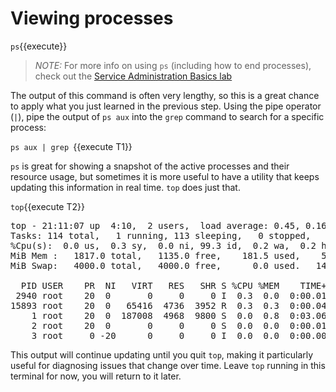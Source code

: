 # Viewing processes

`ps`{{execute}}

>_NOTE:_ For more info on using `ps` (including how to end processes), check
out the [Service Administration Basics lab](https://lab.redhat.com/service-admin)

The output of this command is often very lengthy, so this is a great chance
to apply what you just learned in the previous step. Using the pipe operator (`|`),
pipe the output of `ps aux` into the `grep` command to search for a specific
process:

`ps aux | grep `{{execute T1}}

`ps` is great for showing a snapshot of the active processes and their
resource usage, but sometimes it is more useful to have a utility that keeps
updating this information in real time. `top` does just that.


`top`{{execute T2}}

<pre class=file>
top - 21:11:07 up  4:10,  2 users,  load average: 0.45, 0.16, 0.06
Tasks: 114 total,   1 running, 113 sleeping,   0 stopped,   0 zombie
%Cpu(s):  0.0 us,  0.3 sy,  0.0 ni, 99.3 id,  0.2 wa,  0.2 hi,  0.0 si,  0.0 st
MiB Mem :   1817.0 total,   1135.0 free,    181.5 used,    500.5 buff/cache
MiB Swap:   4000.0 total,   4000.0 free,      0.0 used.   1482.2 avail Mem

  PID USER    PR  NI   VIRT   RES   SHR S %CPU %MEM    TIME+ COMMAND
 2940 root    20  0       0     0     0 I  0.3  0.0  0:00.01 kworker/u4:2-flush-253:0
15893 root    20  0   65416  4736  3952 R  0.3  0.3  0:00.04 top
    1 root    20  0  187008  4968  9800 S  0.0  0.8  0:03.06 systemd
    2 root    20  0       0     0     0 S  0.0  0.0  0:00.01 kthreadd
    3 root     0 -20      0     0     0 I  0.0  0.0  0:00.00 rcu_gp
</pre>

This output will continue updating until you quit `top`, making it particularly
useful for diagnosing issues that change over time. Leave `top` running in this
terminal for now, you will return to it later.
